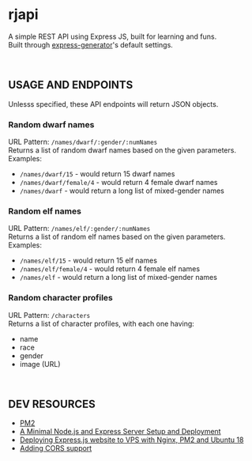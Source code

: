 # rjapi

A simple REST API using Express JS, built for learning and funs.  
Built through [express-generator](https://expressjs.com/en/starter/generator.html)'s default settings.

&nbsp;

## USAGE AND ENDPOINTS

Unlesss specified, these API endpoints will return JSON objects.

### Random dwarf names

URL Pattern: `/names/dwarf/:gender/:numNames`  
Returns a list of random dwarf names based on the given parameters.  
Examples:

- `/names/dwarf/15` - would return 15 dwarf names
- `/names/dwarf/female/4` - would return 4 female dwarf names
- `/names/dwarf` - would return a long list of mixed-gender names

### Random elf names

URL Pattern: `/names/elf/:gender/:numNames`  
Returns a list of random elf names based on the given parameters.  
Examples:

- `/names/elf/15` - would return 15 elf names
- `/names/elf/female/4` - would return 4 female elf names
- `/names/elf` - would return a long list of mixed-gender names

### Random character profiles

URL Pattern: `/characters`  
Returns a list of character profiles, with each one having:

- name
- race
- gender
- image (URL)

&nbsp;

## DEV RESOURCES

- [PM2](http://pm2.keymetrics.io/docs/usage/quick-start/#cheat-sheet)
- [A Minimal Node.js and Express Server Setup and Deployment](https://dev.to/zrbecker/a-minimal-nodejs-and-express-server-setup-and-deployment-3noe?newly-registered-user=true)
- [Deploying Express.js website to VPS with Nginx, PM2 and Ubuntu 18](https://medium.com/@panzelva/deploying-express-js-website-to-vps-with-nginx-pm2-and-ubuntu-18-04-8c5d32593211)
- [Adding CORS support](https://medium.com/@alexishevia/using-cors-in-express-cac7e29b005b)
